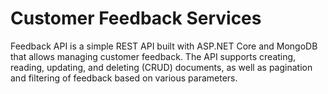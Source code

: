 # Customer Feedback Services
Feedback API is a simple REST API built with ASP.NET Core and MongoDB that allows managing customer feedback. The API supports creating, reading, updating, and deleting (CRUD) documents, as well as pagination and filtering of feedback based on various parameters.
